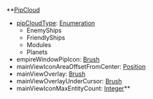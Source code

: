 **[PipCloud](PipCloud.md)
  * [pipCloudType](pipCloudType.md): [Enumeration](Enumeration.md)
    * EnemyShips
    * FriendlyShips
    * Modules
    * Planets
  * empireWindowPipIcon: [Brush](Brush.md)
  * mainViewIconAreaOffsetFromCenter: [Position](Position.md)
  * mainViewOverlay: [Brush](Brush.md)
  * mainViewOverlayUnderCursor: [Brush](Brush.md)
  * mainViewIconMaxEntityCount: [Integer](Integer.md)**
